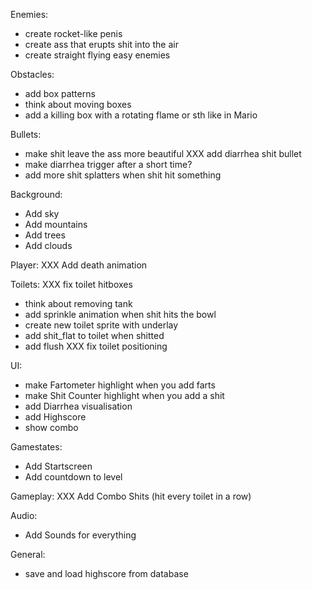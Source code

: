 Enemies:
- create rocket-like penis
- create ass that erupts shit into the air
- create straight flying easy enemies

Obstacles:
- add box patterns
- think about moving boxes
- add a killing box with a rotating flame or sth like in Mario

Bullets:
- make shit leave the ass more beautiful
XXX add diarrhea shit bullet
- make diarrhea trigger after a short time?
- add more shit splatters when shit hit something

Background:
- Add sky
- Add mountains
- Add trees
- Add clouds

Player:
XXX Add death animation

Toilets:
XXX fix toilet hitboxes
- think about removing tank
- add sprinkle animation when shit hits the bowl
- create new toilet sprite with underlay
- add shit_flat to toilet when shitted
- add flush
XXX fix toilet positioning

UI:
- make Fartometer highlight when you add farts
- make Shit Counter highlight when you add a shit
- add Diarrhea visualisation
- add Highscore
- show combo
 
Gamestates:
- Add Startscreen
- Add countdown to level

Gameplay:
XXX Add Combo Shits (hit every toilet in a row)

Audio:
- Add Sounds for everything

General:
- save and load highscore from database